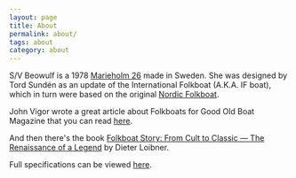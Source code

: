 ```yaml
---
layout: page
title: About
permalink: about/
tags: about
category: about
---
```


S/V Beowulf is a 1978 [Marieholm 26](http://www.solopublications.com/sailmarie26.htm) made in Sweden. She was designed by Tord Sundén as an update of the International Folkboat (A.K.A. IF boat), which in turn were based on the original [Nordic Folkboat](https://en.wikipedia.org/wiki/Nordic_Folkboat).

John Vigor wrote a great article about Folkboats for Good Old Boat Magazine that you can read [here](http://www.clickbert.com/IFboat/techtips/vigor.html).

And then there's the book [Folkboat Story: From Cult to Classic — The Renaissance of a Legend](https://www.alibris.com/Folkboat-Story-From-Cult-to-Classic-The-Renaissance-of-a-Legend-Dieter-Loibner/book/40120897?matches=15) by Dieter Loibner.

Full specifications can be viewed [here](http://sailboatdata.com/viewrecord.asp?class_id=385).

